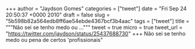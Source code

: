 
+++
author = "Jaydson Gomes"
categories = ["tweet"]
date = "Fri Sep 24 20:50:37 +0000 2010"
draft = false
slug = "5b598b82a564edb8ff6ae54ebde4367bcf3b4aac"
tags = ["tweet"]
title = """Não sei se tenho medo ou ..."""
tweet = true
micro = true
tweet_url = "https://twitter.com/jaydson/status/25437688730"
+++
Não sei se tenho medo ou pena de certos 'profissionais"
